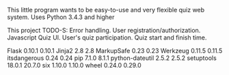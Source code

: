 This little program wants to be easy-to-use and very flexible quiz web system.
Uses Python 3.4.3 and higher

This project TODO-S:
Error handling.
User registration/authorization.
Javascript Quiz UI.
User's quiz participation.
Quiz start and finish time.

Flask	0.10.1	0.10.1
Jinja2	2.8	2.8
MarkupSafe	0.23	0.23
Werkzeug	0.11.5	0.11.5
itsdangerous	0.24	0.24
pip	7.1.0	8.1.1
python-dateutil	2.5.2	2.5.2
setuptools	18.0.1	20.7.0
six	1.10.0	1.10.0
wheel	0.24.0	0.29.0